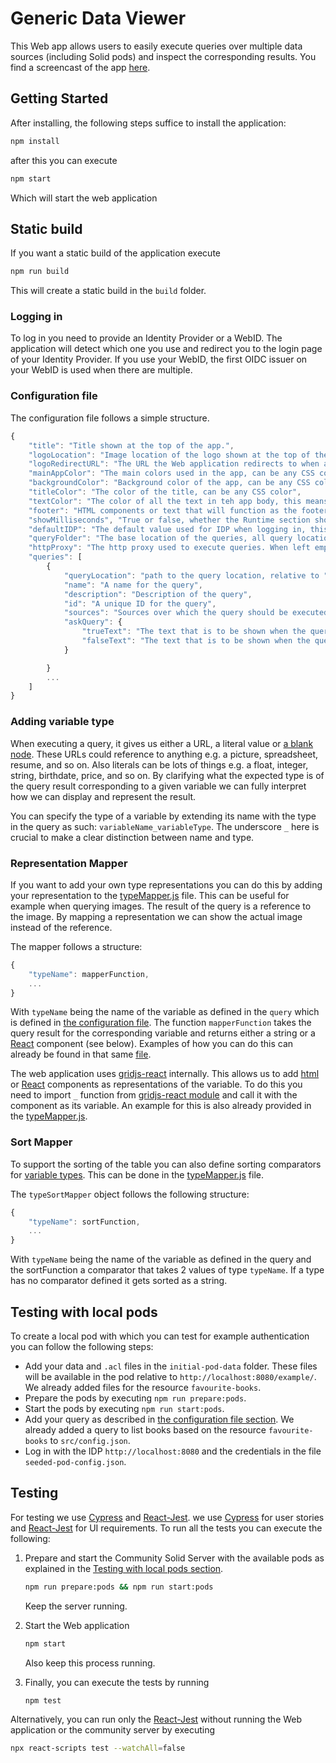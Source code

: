 # Generic Data Viewer

This Web app allows users to easily execute queries over multiple data sources (including Solid pods) and 
inspect the corresponding results.
You find a screencast of the app [here](https://cloud.ilabt.imec.be/index.php/s/AJomCGpLjYbxmCX).

## Getting Started

After installing, the following steps suffice to install the application:

```bash
npm install
```

after this you can execute

```bash
npm start
```

Which will start the web application

## Static build

If you want a static build of the application execute

```bash
npm run build
```

This will create a static build in the `build` folder.


### Logging in 

To log in you need to provide an Identity Provider or a WebID.
The application will detect which one you use and redirect you to the login page of your Identity Provider.
If you use your WebID, the first OIDC issuer on your WebID is used when there are multiple. 

### Configuration file

The configuration file follows a simple structure.

```js
{
    "title": "Title shown at the top of the app.",
    "logoLocation": "Image location of the logo shown at the top of the app (relative to public folder.).",
    "logoRedirectURL": "The URL the Web application redirects to when a user clicks on the logo.",
    "mainAppColor": "The main colors used in the app, can be any CSS color.",
    "backgroundColor": "Background color of the app, can be any CSS color.",
    "titleColor": "The color of the title, can be any CSS color",
    "textColor": "The color of all the text in teh app body, this means all text except header and footer.",
    "footer": "HTML components or text that will function as the footer (will be placed in the footer div.)",
    "showMilliseconds", "True or false, whether the Runtime section should show milliseconds or not.",
    "defaultIDP": "The default value used for IDP when logging in, this IDP can be manually changed in the Web app as well. ",
    "queryFolder": "The base location of the queries, all query locations will start from this folder (relative to public folder.)",
    "httpProxy": "The http proxy used to execute queries. When left empty, the Comunica query engine will handle it.",
    "queries": [
        {
            "queryLocation": "path to the query location, relative to "queryFolder"",
            "name": "A name for the query",
            "description": "Description of the query",
            "id": "A unique ID for the query",
            "sources": "Sources over which the query should be executed",
            "askQuery": {
                "trueText": "The text that is to be shown when the query result is true, only useful for ASK queries.",
                "falseText": "The text that is to be shown when the query result is true, only useful for ASK queries."
            }

        }
        ...
    ]
}
```

### Adding variable type

When executing a query, it gives us either a URL, a literal value or [a blank node](https://www.w3.org/TR/rdf12-concepts/#section-blank-nodes).
These URLs could reference to anything e.g. a picture, spreadsheet, resume, and so on.
Also literals can be lots of things e.g. a float, integer, string, birthdate, price, and so on.
By clarifying what the expected type is of the query result corresponding to a given variable
we can fully interpret how we can display and represent the result.

You can specify the type of a variable by extending its name with the type in the query as such: `variableName_variableType`.
The underscore `_` here is crucial to make a clear distinction between name and type.

### Representation Mapper

If you want to add your own type representations
you can do this by adding your representation to the [typeMapper.js](./src/typeMapper.js) file.
This can be useful for example when querying images.
The result of the query is a reference to the image.
By mapping a representation we can show the actual image instead of the reference.

The mapper follows a structure:

```js
{
    "typeName": mapperFunction,
    ...
}
```

With `typeName` being the name of the variable as defined in the `query`
which is defined in [the configuration file](#configuration-file).
The function `mapperFunction` takes the query result for the corresponding variable and
returns either a string or a [React](https://react.dev/) component (see below).
Examples of how you can do this can already be found in that same [file](./src/typeMapper.js).

The web application uses [gridjs-react](https://gridjs.io/docs/integrations/react) internally.
This allows us to add [html](https://nl.wikipedia.org/wiki/HyperText_Markup_Language) or
[React](https://react.dev/) components as representations of the variable.
To do this you need to import `_` function from [gridjs-react module](https://www.npmjs.com/package/gridjs-react) and
call it with the component as its variable.
An example for this is also already provided in the [typeMapper.js](./src/typeMapper.js).

### Sort Mapper

To support the sorting of the table you can also define sorting comparators for [variable types](#adding-variable-type).
This can be done in the [typeMapper.js](./src/typeMapper.js) file.

The `typeSortMapper` object follows the following structure:

```js
{
    "typeName": sortFunction,
    ...
}
```

With `typeName` being the name of the variable as defined in the query and
the sortFunction a comparator that takes 2 values of type `typeName`.
If a type has no comparator defined it gets sorted as a string.

## Testing with local pods

To create a local pod with which you can test for example authentication you can follow the following steps:

- Add your data and `.acl` files in the `initial-pod-data` folder.
  These files will be available in the pod relative to `http://localhost:8080/example/`.
  We already added files for the resource `favourite-books`.
- Prepare the pods by executing `npm run prepare:pods`.
- Start the pods by executing `npm run start:pods`.
- Add your query as described in [the configuration file section](#configuration-file).
  We already added a query to list books based on the resource `favourite-books` to `src/config.json`.
- Log in with the IDP `http://localhost:8080` and
  the credentials in the file `seeded-pod-config.json`.

## Testing

For testing we use [Cypress](https://www.cypress.io/) and [React-Jest](https://jestjs.io/docs/tutorial-react).
we use [Cypress](https://www.cypress.io/) for user stories and [React-Jest](https://jestjs.io/docs/tutorial-react) for UI requirements.
To run all the tests you can execute the following:

1. Prepare and start the Community Solid Server with the available pods as explained in the [Testing with local pods section](#testing-with-local-pods).

   ```bash
   npm run prepare:pods && npm run start:pods
   ```

   Keep the server running.

2. Start the Web application
   ```bash
   npm start
   ```
   Also keep this process running.
3. Finally, you can execute the tests by running
   ```bash
   npm test
   ```

Alternatively, you can run only the [React-Jest](https://jestjs.io/docs/tutorial-react) without running the Web application or the community server by executing

```bash
npx react-scripts test --watchAll=false
```
